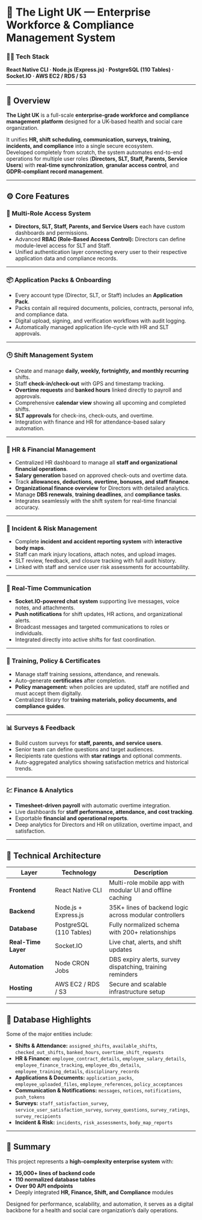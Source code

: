 # 🏥 The Light UK — Enterprise Workforce & Compliance Management System

### 🧑‍💻 Tech Stack
**React Native CLI · Node.js (Express.js) · PostgreSQL (110 Tables) · Socket.IO · AWS EC2 / RDS / S3**

---

## 📘 Overview
**The Light UK** is a full-scale **enterprise-grade workforce and compliance management platform** designed for a UK-based health and social care organization.

It unifies **HR, shift scheduling, communication, surveys, training, incidents, and compliance** into a single secure ecosystem.  
Developed completely from scratch, the system automates end-to-end operations for multiple user roles (**Directors, SLT, Staff, Parents, Service Users**) with **real-time synchronization**, **granular access control**, and **GDPR-compliant record management**.

---

## ⚙️ Core Features

### 👥 Multi-Role Access System
- **Directors, SLT, Staff, Parents, and Service Users** each have custom dashboards and permissions.  
- Advanced **RBAC (Role-Based Access Control):** Directors can define module-level access for SLT and Staff.  
- Unified authentication layer connecting every user to their respective application data and compliance records.

---

### 📦 Application Packs & Onboarding
- Every account type (Director, SLT, or Staff) includes an **Application Pack**.  
- Packs contain all required documents, policies, contracts, personal info, and compliance data.  
- Digital upload, signing, and verification workflows with audit logging.  
- Automatically managed application life-cycle with HR and SLT approvals.

---

### 🕒 Shift Management System
- Create and manage **daily, weekly, fortnightly, and monthly recurring** shifts.  
- Staff **check-in/check-out** with GPS and timestamp tracking.  
- **Overtime requests** and **banked hours** linked directly to payroll and approvals.  
- Comprehensive **calendar view** showing all upcoming and completed shifts.  
- **SLT approvals** for check-ins, check-outs, and overtime.  
- Integration with finance and HR for attendance-based salary automation.

---

### 💼 HR & Financial Management
- Centralized HR dashboard to manage all **staff and organizational financial operations**.  
- **Salary generation** based on approved check-outs and overtime data.  
- Track **allowances, deductions, overtime, bonuses, and staff finance**.  
- **Organizational finance overview** for Directors with detailed analytics.  
- Manage **DBS renewals**, **training deadlines**, and **compliance tasks**.  
- Integrates seamlessly with the shift system for real-time financial accuracy.

---

### 🚨 Incident & Risk Management
- Complete **incident and accident reporting system** with **interactive body maps**.  
- Staff can mark injury locations, attach notes, and upload images.  
- SLT review, feedback, and closure tracking with full audit history.  
- Linked with staff and service user risk assessments for accountability.

---

### 💬 Real-Time Communication
- **Socket.IO-powered chat system** supporting live messages, voice notes, and attachments.  
- **Push notifications** for shift updates, HR actions, and organizational alerts.  
- Broadcast messages and targeted communications to roles or individuals.  
- Integrated directly into active shifts for fast coordination.

---

### 🧠 Training, Policy & Certificates
- Manage staff training sessions, attendance, and renewals.  
- Auto-generate **certificates** after completion.  
- **Policy management:** when policies are updated, staff are notified and must accept them digitally.  
- Centralized library for **training materials, policy documents, and compliance guides**.

---

### 📊 Surveys & Feedback
- Build custom surveys for **staff, parents, and service users**.  
- Senior team can define questions and target audiences.  
- Recipients rate questions with **star ratings** and optional comments.  
- Auto-aggregated analytics showing satisfaction metrics and historical trends.

---

### 💹 Finance & Analytics
- **Timesheet-driven payroll** with automatic overtime integration.  
- Live dashboards for **staff performance, attendance, and cost tracking**.  
- Exportable **financial and operational reports**.  
- Deep analytics for Directors and HR on utilization, overtime impact, and satisfaction.

---

## 🧩 Technical Architecture

| Layer | Technology | Description |
|-------|-------------|-------------|
| **Frontend** | React Native CLI | Multi-role mobile app with modular UI and offline caching |
| **Backend** | Node.js + Express.js | 35K+ lines of backend logic across modular controllers |
| **Database** | PostgreSQL (110 Tables) | Fully normalized schema with 200+ relationships |
| **Real-Time Layer** | Socket.IO | Live chat, alerts, and shift updates |
| **Automation** | Node CRON Jobs | DBS expiry alerts, survey dispatching, training reminders |
| **Hosting** | AWS EC2 / RDS / S3 | Secure and scalable infrastructure setup |

---

## 🧮 Database Highlights

Some of the major entities include:

- **Shifts & Attendance:** `assigned_shifts`, `available_shifts`, `checked_out_shifts`, `banked_hours`, `overtime_shift_requests`  
- **HR & Finance:** `employee_contract_details`, `employee_salary_details`, `employee_finance_tracking`, `employee_dbs_details`, `employee_training_details`, `disciplinary_records`  
- **Applications & Documents:** `application_packs`, `employee_uploaded_files`, `employee_references`, `policy_acceptances`  
- **Communication & Notifications:** `messages`, `notices`, `notifications`, `push_tokens`  
- **Surveys:** `staff_satisfaction_survey`, `service_user_satisfaction_survey`, `survey_questions`, `survey_ratings`, `survey_recipients`  
- **Incident & Risk:** `incidents`, `risk_assessments`, `body_map_reports`

---

## 🧠 Summary
This project represents a **high-complexity enterprise system** with:  
- **35,000+ lines of backend code**  
- **110 normalized database tables**  
- **Over 90 API endpoints**  
- Deeply integrated **HR, Finance, Shift, and Compliance** modules  

Designed for performance, scalability, and automation, it serves as a digital backbone for a health and social care organization’s daily operations.
